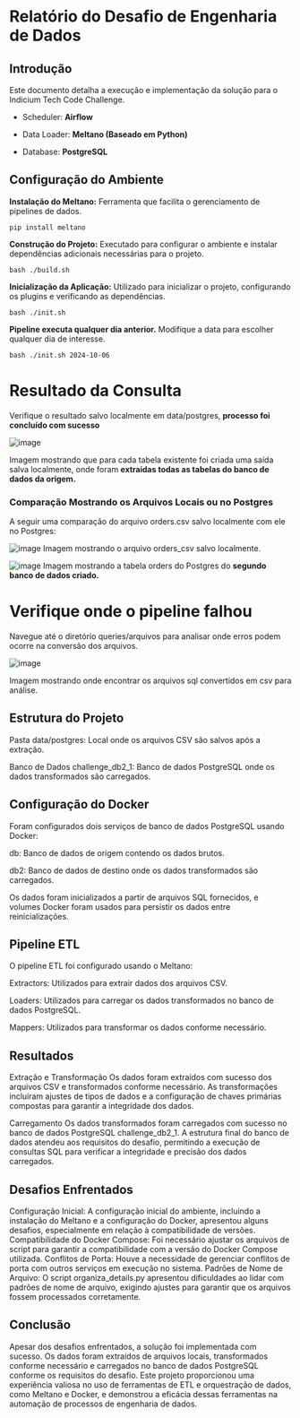 # Relatório do Desafio de Engenharia de Dados
## Introdução
Este documento detalha a execução e implementação da solução para o Indicium Tech Code Challenge.

- Scheduler: **Airflow**

- Data Loader: **Meltano (Baseado em Python)**

- Database: **PostgreSQL**

## Configuração do Ambiente

**Instalação do Meltano:** Ferramenta que facilita o gerenciamento de pipelines de dados.
```
pip install meltano
```

**Construção do Projeto:** Executado para configurar o ambiente e instalar dependências adicionais necessárias para o projeto.
```
bash ./build.sh
```

**Inicialização da Aplicação:** Utilizado para inicializar o projeto, configurando os plugins e verificando as dependências.
```
bash ./init.sh
```

**Pipeline executa qualquer dia anterior.** Modifique a data para escolher qualquer dia de interesse.
```
bash ./init.sh 2024-10-06
```
# Resultado da Consulta

Verifique o resultado salvo localmente em data/postgres, **processo foi concluído com sucesso**

![image](https://github.com/poxaIan/Desafio_Engenharia_Dados/blob/main/Docs/resultados.png)

Imagem mostrando que para cada tabela existente foi criada uma saída salva localmente, 
onde foram **extraidas todas as tabelas do banco de dados da origem.**

### Comparação Mostrando os Arquivos Locais ou no Postgres

A seguir uma comparação do arquivo orders.csv salvo localmente com ele no Postgres:

![image](https://github.com/poxaIan/Desafio_Engenharia_Dados/blob/main/Docs/orders_csv.png) 
Imagem mostrando o arquivo orders_csv salvo localmente.

![image](https://github.com/poxaIan/Desafio_Engenharia_Dados/blob/main/Docs/orders_south.png)
Imagem mostrando a tabela orders do Postgres do **segundo banco de dados criado.**
# Verifique onde o pipeline falhou
Navegue até o diretório queries/arquivos para analisar onde erros podem ocorre na conversão dos arquivos.

![image](https://github.com/poxaIan/Desafio_Engenharia_Dados/blob/main/Docs/queries.png)

Imagem mostrando onde encontrar os arquivos sql convertidos em csv para análise.



## Estrutura do Projeto

Pasta data/postgres: Local onde os arquivos CSV são salvos após a extração.

Banco de Dados challenge_db2_1: Banco de dados PostgreSQL onde os dados transformados são carregados.

## Configuração do Docker
Foram configurados dois serviços de banco de dados PostgreSQL usando Docker:

db: Banco de dados de origem contendo os dados brutos.

db2: Banco de dados de destino onde os dados transformados são carregados.

Os dados foram inicializados a partir de arquivos SQL fornecidos, e volumes Docker foram usados para persistir os dados entre reinicializações.

## Pipeline ETL
O pipeline ETL foi configurado usando o Meltano:

Extractors: Utilizados para extrair dados dos arquivos CSV.

Loaders: Utilizados para carregar os dados transformados no banco de dados PostgreSQL.

Mappers: Utilizados para transformar os dados conforme necessário.

## Resultados
Extração e Transformação
Os dados foram extraídos com sucesso dos arquivos CSV e transformados conforme necessário. As transformações incluíram ajustes de tipos de dados e a configuração de chaves primárias compostas para garantir a integridade dos dados.

Carregamento
Os dados transformados foram carregados com sucesso no banco de dados PostgreSQL challenge_db2_1. A estrutura final do banco de dados atendeu aos requisitos do desafio, permitindo a execução de consultas SQL para verificar a integridade e precisão dos dados carregados.

## Desafios Enfrentados
Configuração Inicial: A configuração inicial do ambiente, incluindo a instalação do Meltano e a configuração do Docker, apresentou alguns desafios, especialmente em relação à compatibilidade de versões.
Compatibilidade do Docker Compose: Foi necessário ajustar os arquivos de script para garantir a compatibilidade com a versão do Docker Compose utilizada.
Conflitos de Porta: Houve a necessidade de gerenciar conflitos de porta com outros serviços em execução no sistema.
Padrões de Nome de Arquivo: O script organiza_details.py apresentou dificuldades ao lidar com padrões de nome de arquivo, exigindo ajustes para garantir que os arquivos fossem processados corretamente.

## Conclusão
Apesar dos desafios enfrentados, a solução foi implementada com sucesso. Os dados foram extraídos de arquivos locais, transformados conforme necessário e carregados no banco de dados PostgreSQL conforme os requisitos do desafio. Este projeto proporcionou uma experiência valiosa no uso de ferramentas de ETL e orquestração de dados, como Meltano e Docker, e demonstrou a eficácia dessas ferramentas na automação de processos de engenharia de dados.